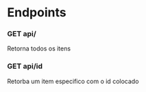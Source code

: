 <h1>Endpoints</h1>

<h3><strong>GET</strong> api/</h3>
<p>Retorna todos os itens</p>

<h3><strong>GET</strong> api/id</h3>
<p>Retorba um item especifico com o id colocado</p>
